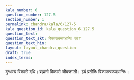 ```yaml
---
kala_number: 6
question_number: 127.5
section_number: 1
permalink: chandra/kala/6/127-5
kala_question_id: kala_question_6.127.5
question_text: 
question_text_skt: विकारत्वरूपभ्रान्तिः का?
question_text_hin: 
layout: layout_chandra_question
draft: true
index_terms:
---
```


<!-- skt-start -->
दुग्धस्य विकारो दधि। ब्रह्मणो विकारो जीवजगती। इयं प्रतीतिः विकारत्वरूपभ्रान्तिः।
<!-- skt-end -->

<!-- eng-start -->
<!-- eng-end -->

